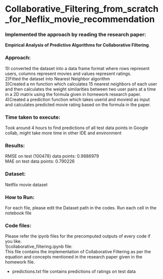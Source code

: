 # Collaborative_Filtering_from_scratch_for_Neflix_movie_recommendation
### Implemented the approach by reading the research paper:
**Empirical Analysis of Predictive Algorithms for Collaborative Filtering**.
<br>
### Approach:
1)I converted the dataset into a data frame format where rows represent users, columns
represent movies and values represent ratings.
<br>2)Fitted the dataset into Nearest Neighbor algorithm
<br>3)Created a nn function which calculates 15 nearest neighbors of each user and then
calculates the weight similarities between two user pairs at a time in a 2D matrix using the
formula given in homework research paper.
<br>4)Created a prediction function which takes userid and movieid as input and calculates
predicted movie rating based on the formula in the paper.
<br>
### Time taken to execute:
Took around 4 hours to find predictions of all test data points
in Google collab, might take more time in other IDE and environment
### Results:
RMSE on test (100478) data points: 0.9886979
<br>MAE on test data points: 0.790226 
### Dataset:
Netflix movie dataset
### How to Run:
For each file, please edit the Dataset path in the codes. Run each cell in the notebook file
### Code files:
Please refer the ipynb files for the precomputed outputs of every code if you like.
<br>1)collaborative_filtering.ipynb file: 
<br>This file contains the implementation of Collaborative Filtering as per the equation and concepts mentioned in the research paper given in the homework file.
 - predictions.txt file contains predictions of ratings on test data
